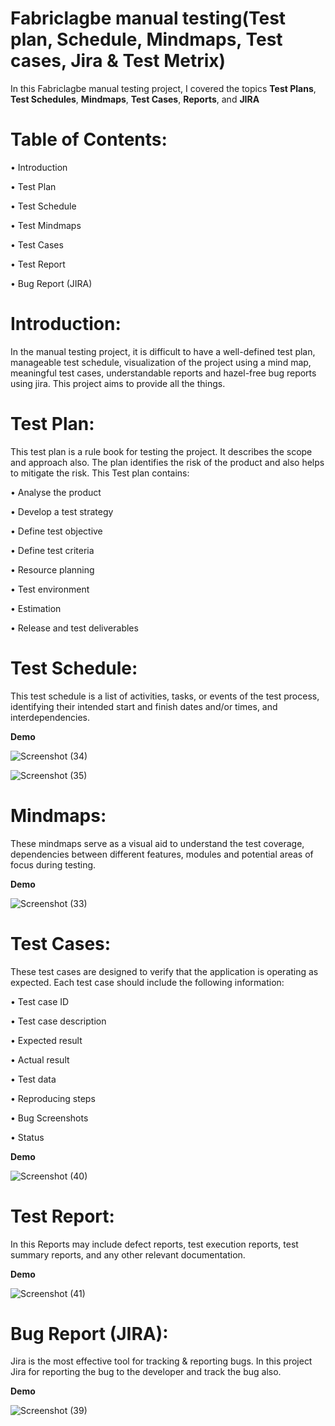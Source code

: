 # Fabriclagbe manual testing(Test plan, Schedule, Mindmaps, Test cases, Jira & Test Metrix)

In this Fabriclagbe manual testing project, I covered the topics **Test Plans**, **Test Schedules**, **Mindmaps**, **Test Cases**, **Reports**, and **JIRA**


# **Table of Contents:**

• Introduction

•	Test Plan

•	Test Schedule

•	Test Mindmaps

•	Test Cases

•	Test Report

•	Bug Report (JIRA)


# **Introduction:**

In the manual testing project, it is difficult to have a well-defined test plan, manageable test schedule, visualization of the project using a mind map, meaningful test cases, understandable reports and hazel-free bug reports using jira. This project aims to provide all the things.

# **Test Plan:**

This test plan is a rule book for testing the project. It describes the scope and approach also. The plan identifies the risk of the product and also helps to mitigate the risk. This Test plan contains:

•	Analyse the product

•	Develop a test strategy

•	Define test objective

•	Define test criteria

•	Resource planning

•	Test environment

•	Estimation

•	Release and test deliverables

# **Test Schedule:**

This test schedule is a list of activities, tasks, or events of the test process, identifying their intended start and finish dates and/or times, and interdependencies.

**Demo**

![Screenshot (34)](https://github.com/SabbirMamun12/Fabriclagbe-Manual-Testing/assets/149684228/20901264-e027-4000-a8c6-b3f28cff7a1c)

![Screenshot (35)](https://github.com/SabbirMamun12/Fabriclagbe-Manual-Testing/assets/149684228/b3913bdc-eb39-41e2-b09e-2c4f1264f61d)




# **Mindmaps:**

These mindmaps serve as a visual aid to understand the test coverage, dependencies between different features, modules and potential areas of focus during testing.

**Demo**

![Screenshot (33)](https://github.com/SabbirMamun12/Fabriclagbe-Manual-Testing/assets/149684228/db8fcf46-db6d-4678-a427-277f28933835)



# **Test Cases:**

These test cases are designed to verify that the application is operating as expected. Each test case should include the following information:

•	Test case ID

•	Test case description

•	Expected result

•	Actual result

•	Test data

•	Reproducing steps

•	Bug Screenshots

•	Status

**Demo**

![Screenshot (40)](https://github.com/SabbirMamun12/Fabriclagbe-Manual-Testing/assets/149684228/3d9048f1-9390-41bc-baed-0129b7a8db8e)



# **Test Report:**

In this Reports may include defect reports, test execution reports, test summary reports, and any other relevant documentation.

**Demo**

![Screenshot (41)](https://github.com/SabbirMamun12/Fabriclagbe-Manual-Testing/assets/149684228/f8743a69-9e27-42d3-8b9c-30ce17365aa6)


# **Bug Report (JIRA):**

Jira is the most effective tool for tracking & reporting bugs. In this project Jira for reporting the bug to the developer and track the bug also. 

**Demo**

![Screenshot (39)](https://github.com/SabbirMamun12/Fabriclagbe-Manual-Testing/assets/149684228/3c8554dc-f9fe-4dec-8963-4dc56c0585a4)




